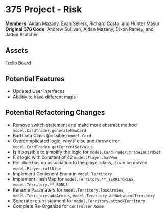 # 375 Project - Risk
**Members:** Aidan Mazany, Evan Sellers, Richard Costa, and Hunter Masur \
**Original 376 Code**: Andrew Sullivan, Aidan Mazany, Dixon Ramey, and Jadon Brutcher

## Assets
[Trello Board](https://trello.com/b/sk6E8u3f/schedule)

## Potential Features 
- Updated User Interfaces
- Abilitiy to have different maps

## Potential Refactoring Changes
- Remove switch statement and make more abstract method `model.CardTrader.generateNewCard`
- Bad Data Class (possible) `model.Card`
- Overcomplicated logic, why if else and throw error `model.CardTrader.getCurrentSetValue`
- Is it possible to simplify the logic for `model.CardTrader.tradeInCardSet`
- Fix logic with constant of 42 `model.Player.hasWon`
- Roll dice has no association to the player class, it can be moved `model.Player.rollDice`
- Implement Contenent Enum in `model.Territory`
- Implement HashMap for `model.Territory.**_TERRITORIES`, `model.Territory.**_BONUS`
- Rename Paramaters for `model.Territory.loseArmies`, `model.Territory.addArmies`, `model.Territory.addAdjacentTerritory`
- Seperate return statment for `model.Territory.attackTerritory`
- Complete Re-Organize for `controller.Game`
